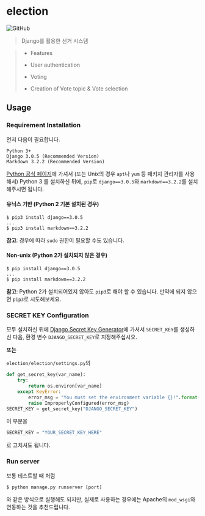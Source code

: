 # election
![GitHub](https://img.shields.io/github/license/yeonho1/election)

> Django를 활용한 선거 시스템

>  *  Features
>
>   * User authentication
>   * Voting
>   * Creation of Vote topic & Vote selection

## Usage

### Requirement Installation

먼저 다음이 필요합니다.

```
Python 3+
Django 3.0.5 (Recommended Version)
Markdown 3.2.2 (Recommended Version)
```

[Python 공식 페이지](https://python.org)에 가셔서 (또는 Unix의 경우 `apt`나 `yum` 등 패키지 관리자를 사용해서) Python 3 를 설치하신 뒤에, `pip`로 `django==3.0.5`와 `markdown==3.2.2`를 설치해주시면 됩니다.

#### 유닉스 기반 (Python 2 기본 설치된 경우)

```
$ pip3 install django==3.0.5
...
$ pip3 install markdown==3.2.2
```

**참고**: 경우에 따라 `sudo` 권한이 필요할 수도 있습니다.

#### Non-unix (Python 2가 설치되지 않은 경우)

```
$ pip install django==3.0.5
...
$ pip install markdown==3.2.2
```

**참고**: Python 2가 설치되어있지 않아도 `pip3`로 해야 할 수 있습니다. 만약에 되지 않으면 `pip3`로 시도해보세요.

### SECRET KEY Configuration

모두 설치하신 뒤에 [Django Secret Key Generator](https://miniwebtool.com/django-secret-key-generator/)에 가셔서 `SECRET_KEY`를 생성하신 다음, 환경 변수 `DJANGO_SECRET_KEY`로 지정해주십시오.

**또는**

`election/election/settings.py`의

```python
def get_secret_key(var_name):
    try:
        return os.environ[var_name]
    except KeyError:
        error_msg = "You must set the environment variable {}!".format(var_name)
        raise ImproperlyConfigured(error_msg)
SECRET_KEY = get_secret_key("DJANGO_SECRET_KEY")
```
이 부분을
```python
SECRET_KEY = "YOUR_SECRET_KEY_HERE"
```
로 고치셔도 됩니다.

### Run server

보통 테스트할 때 처럼

```
$ python manage.py runserver [port]
```
와 같은 방식으로 실행해도 되지만, 실제로 사용하는 경우에는 Apache의 `mod_wsgi`와 연동하는 것을 추천드립니다.